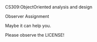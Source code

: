 CS309:ObjectOriented analysis and design

Observer Assignment

Maybe it can help you.

Please observe the LICENSE!